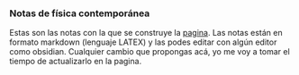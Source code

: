 ### Notas de física contemporánea

Estas son las notas con la que se construye la [pagina](https://entropy-flux.github.io/contemporary-physics-page/). Las notas están en formato markdown (lenguaje LATEX) y las podes editar con algún editor como obsidian. Cualquier cambio que propongas acá, yo me voy a tomar el tiempo de actualizarlo en la pagina. 